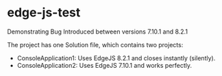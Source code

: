 # edge-js-test
Demonstrating Bug Introduced between versions 7.10.1 and 8.2.1

The project has one Solution file, which contains two projects:

- ConsoleApplication1: Uses EdgeJS 8.2.1 and closes instantly (silently).
- ConsoleApplication2: Uses EdgeJS 7.10.1 and works perfectly.
